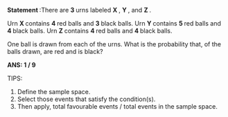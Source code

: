 <B> Statement </B>:There are <B> 3 </B> urns labeled <B> X </B>, <B> Y </B>, and <B> Z </B>.


Urn <B> X </B> contains <B> 4 </B> red balls and <B> 3 </B> black balls.
Urn <B> Y </B> contains <B> 5 </B> red balls and <B> 4 </B> black balls.
Urn <B> Z </B> contains <B> 4 </B> red balls and <B> 4 </B> black balls.

One ball is drawn from each of the  urns. What is the probability that, of the  balls drawn,  are red and  is black?

<B>ANS: 1 / 9 </B>

TIPS: 

1. Define the sample space.
2. Select those events that satisfy the condition(s).
3. Then apply, total favourable events / total events in the sample space.
